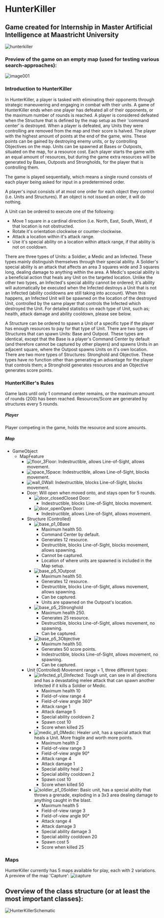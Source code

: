 # HunterKiller
## Game created for Internship in Master Artificial Intelligence at Maastricht University
![hunterkiller](https://user-images.githubusercontent.com/15450200/199742010-755199fc-bcd5-48e7-b65b-6f7f5eece46a.png)

### Preview of the game on an empty map (used for testing various search-approaches):
![image001](https://user-images.githubusercontent.com/15450200/191497221-fbc351a4-ef61-48c5-a06a-73fb13b82338.gif)

### Introduction to HunterKiller
In HunterKiller, a player is tasked with eliminating their opponents through strategic maneuvering and engaging in combat with their units. A game of HunterKiller ends when one player has defeated all of their opponents, or the maximum number of rounds is reached. A player is considered defeated when the Structure that is defined by the map setup as their 'command center' is destroyed. When a player is defeated, any Units they were controlling are removed from the map and their score is halved. The player with the highest amount of points at the end of the game, wins. These points can be gained by destroying enemy units, or by controlling Objectives on the map.
Units can be spawned at Bases or Outposts, situated on the map, for a resource cost. Each player starts the game with an equal amount of resources, but during the game extra resources will be generated by Bases, Outposts and Strongholds, for the player that is controlling them.
	
The game is played sequentially, which means a single round consists of each player being asked for input in a predetermined order.
	
A player's input consists of at most one order for each object they control (i.e. Units and Structures). If an object is not issued an order, it will do nothing.
	
A Unit can be ordered to execute one of the following:
- Move 1 square in a cardinal direction (i.e. North, East, South, West), if that location is not obstructed.
- Rotate it's orientation clockwise or counter-clockwise.
- Attack a location within it's attack range.
- Use it's special ability on a location within attack range, if that ability is not on cooldown.

There are three types of Units: a Soldier, a Medic and an Infected. These types mainly distinguish themselves through their special ability. A Soldier's special ability is an attack that affects an area 3 squares wide and 3 squares long, dealing damage to anything within the area. A Medic's special ability is a beneficial action that heals any Unit on the targeted location. Unlike the other two types, an Infected's special ability cannot be ordered; it's ability will automatically be executed when the Infected destroys a Unit that is not an Infected (ability cooldowns are still taking into account). When this happens, an Infected Unit will be spawned on the location of the destroyed Unit, controlled by the same player that controls the Infected which destroyed the Unit. For detailed statistics on each type of Unit, such as; health, attack damage and ability cooldown, please see below.
	
A Structure can be ordered to spawn a Unit of a specific type if the player has enough resources to pay for that type of Unit.
There are two types of Structures that can spawn Units: Base and Outpost. These types are identical, except that the Base is a player's Command Center by default (and therefore cannot be captured by other players) and spawns Units in an adjacent square, where the Outpost spawns Units on it's own location. There are two more types of Structures: Stronghold and Objective. These types have no function other than generating an advantage for the player that controls them; a Stronghold generates resources and an Objective generates score points.

### HunterKiller's Rules
Game lasts until only 1 command center remains, or the maximum amount of rounds (200) has been reached.
Resources/Score are generated by structures every 5 rounds.
	
##### Player
Player competing in the game, holds the resource and score amounts.

##### Map
- GameObject
  - MapFeature
    - ![floor_3](https://user-images.githubusercontent.com/15450200/199753271-401d174e-11e4-4087-8d4a-4f751bb7d003.png)Floor: Indestructible, allows Line-of-Sight, allows movement.
    - ![space_1](https://user-images.githubusercontent.com/15450200/199753322-5fe4edc1-1d9a-47a0-ab35-3e8e8ef851fd.png)Space: Indestructible, allows Line-of-Sight, blocks movement.
    - ![wall_0](https://user-images.githubusercontent.com/15450200/199753359-5d854204-b845-4e8c-93f6-ce895f28a56a.png)Wall: Indestructible, blocks Line-of-Sight, blocks movement.
    - Door: Will open when moved onto, and stays open for 5 rounds.
      - ![door_closed](https://user-images.githubusercontent.com/15450200/199753016-c531f74f-ebb4-4591-9066-f9cdcee3fd8d.png)Closed Door:	
        - Indestructible, blocks Line-of-Sight, blocks movement.
      - ![door_open](https://user-images.githubusercontent.com/15450200/199753061-842cc426-dcaf-4718-a8b9-c2df8a573967.png)Open Door:
        - Indestructible, allows Line-of-Sight, allows movement.
    - Structure (Controlled)
      - ![base_p1_0](https://user-images.githubusercontent.com/15450200/199744341-29a5d619-b429-4e6c-bf80-40edb58c35d8.png)Base
        - Maximum health 50.
        - Command Center by default.
        - Generates 12 resource.
        - Destructible, blocks Line-of-Sight, blocks movement, allows spawning.
        - Cannot be captured.
        - Location of where units are spawned is included in the Map setup.
      - ![base_p5_1](https://user-images.githubusercontent.com/15450200/199745828-8050ec40-fc5d-4056-b1dd-e41c432cd462.png)Outpost
        - Maximum health 50.
        - Generates 12 resource.
        - Destructible, blocks Line-of-Sight, allows movement, allows spawning.
        - Can be captured.
        - Units are spawned on the Outpost's location.
      - ![base_p5_2](https://user-images.githubusercontent.com/15450200/199745961-45490e82-e71a-4547-9f66-5db1498ca847.png)Stronghold
        - Maximum health 250.
        - Generates 25 resource.
        - Destructible, blocks Line-of-Sight, allows movement, no spawning.
        - Can be captured.
      - ![base_p5_3](https://user-images.githubusercontent.com/15450200/199746032-2edf9c20-8d4b-401f-abe1-79d704b0674a.png)Objective
        - Maximum health 50.
        - Generates 50 score points.
        - Indestructible, blocks Line-of-Sight, allows movement, no spawning.
        - Can be captured.
    - Unit (Controlled)
    Movement range = 1, three different types:
      - ![infected_p1_0](https://user-images.githubusercontent.com/15450200/199746252-575102b3-ff5c-4719-8a33-c4413aedc103.png)Infected:
        Tough unit, can see in all directions and has a devastating melee attack that can spawn another Infected if it kills a Soldier or Medic.
        - Maximum health 10
        - Field-of-view range 4
        - Field-of-view angle 360°
        - Attack range 1
        - Attack damage 5
        - Special ability cooldown 2
        - Spawn cost 10
        - Score when killed 25
      - ![medic_p1_0](https://user-images.githubusercontent.com/15450200/199746294-99372a0d-6ffc-4b45-8c97-8b4e414130e6.png)Medic:
        Healer unit, has a special attack that heals a Unit. More fragile and worth more points.
        - Maximum health 2
        - Field-of-view range 3
        - Field-of-view angle 90°
        - Attack range 4
        - Attack damage 1
        - Special ability heal 2
        - Special ability cooldown 2
        - Spawn cost 10
        - Score when killed 50
      - ![soldier_p1_0](https://user-images.githubusercontent.com/15450200/199746336-0a428c7c-d9e6-44ce-9aac-90267deb1162.png)Soldier:
        Basic unit, has a special ability that throws a grenade, exploding in a 3x3 area dealing damage to anything caught in the blast.
        - Maximum health 5
        - Field-of-view range 3
        - Field-of-view angle 90°
        - Attack range 4
        - Attack damage 3
        - Special ability damage 3
        - Special ability cooldown 20
        - Spawn cost 5
        - Score when killed 25

### Maps
HunterKiller currently has 5 maps available for play, each with 2 variations.
A preview of the map 'Capture':
![capture](https://user-images.githubusercontent.com/15450200/199754119-3d3d4585-6575-434c-ad5f-71ec09f7891d.png)

## Overview of the class structure (or at least the most important classes):
![HunterKillerSchematic](https://user-images.githubusercontent.com/15450200/198854547-bc497372-1706-4c3b-9666-65bd34acb19d.png)
